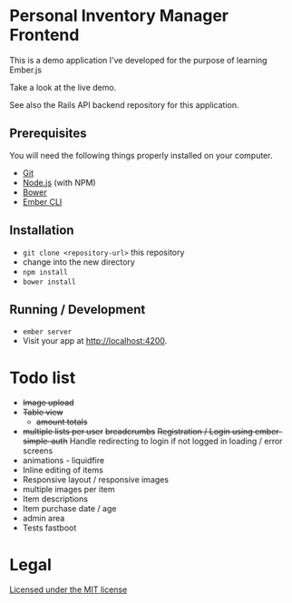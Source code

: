 # Personal Inventory Manager Frontend

This is a demo application I've developed for the purpose of learning Ember.js

Take a look at the live demo.

See also the Rails API backend repository for this application.

## Prerequisites

You will need the following things properly installed on your computer.

* [Git](http://git-scm.com/)
* [Node.js](http://nodejs.org/) (with NPM)
* [Bower](http://bower.io/)
* [Ember CLI](http://www.ember-cli.com/)

## Installation

* `git clone <repository-url>` this repository
* change into the new directory
* `npm install`
* `bower install`

## Running / Development

* `ember server`
* Visit your app at [http://localhost:4200](http://localhost:4200).

# Todo list

- ~~Image upload~~
- ~~Table view~~
  - ~~amount totals~~
- ~~multiple lists per user~~
  ~~breadcrumbs~~
  ~~Registration / Login using ember-simple-auth~~
  Handle redirecting to login if not logged in
  loading / error screens
- animations - liquidfire
- Inline editing of items
- Responsive layout / responsive images
- multiple images per item
- Item descriptions
- Item purchase date / age
- admin area
- Tests
  fastboot

# Legal

[Licensed under the MIT license](http://www.opensource.org/licenses/mit-license.php)

